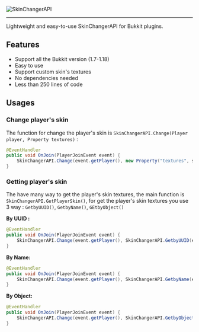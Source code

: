 ![SkinChangerAPI](https://user-images.githubusercontent.com/71231848/156544216-ba367464-3743-415c-a550-913e0ae948d9.png)

---
Lightweight and easy-to-use SkinChangerAPI for Bukkit plugins. 

## Features

- Support all the Bukkit version (1.7-1.18)
- Easy to use
- Support custom skin's textures
- No dependencies needed
- Less than 250 lines of code

## Usages

### Change player's skin

The function for change the player's skin is `SkinChangerAPI.Change(Player player, Property textures)` :

```java
@EventHandler
public void OnJoin(PlayerJoinEvent event) {
    SkinChangerAPI.Change(event.getPlayer(), new Property("textures", skin_value, skin_signature);
}
```

### Getting player's skin

The have many way to get the player's skin textures, the main function is `SkinChangerAPI.GetPlayerSkin()`, for get the player's skin textures you use 3 way : `GetbyUUID()`, `GetbyName()`, `GEtbyObject()`

**By UUID :**
```java
@EventHandler
public void OnJoin(PlayerJoinEvent event) {
    SkinChangerAPI.Change(event.getPlayer(), SkinChangerAPI.GetbyUUID(event.getPlayer.getUniqueID()));
}
```

**By Name:**
```java
@EventHandler
public void OnJoin(PlayerJoinEvent event) {
    SkinChangerAPI.Change(event.getPlayer(), SkinChangerAPI.GetbyName(event.getPlayer.getName()));
}
```

**By Object:**
```java
@EventHandler
public void OnJoin(PlayerJoinEvent event) {
    SkinChangerAPI.Change(event.getPlayer(), SkinChangerAPI.GetbyObject(event.getPlayer()));
}
```
